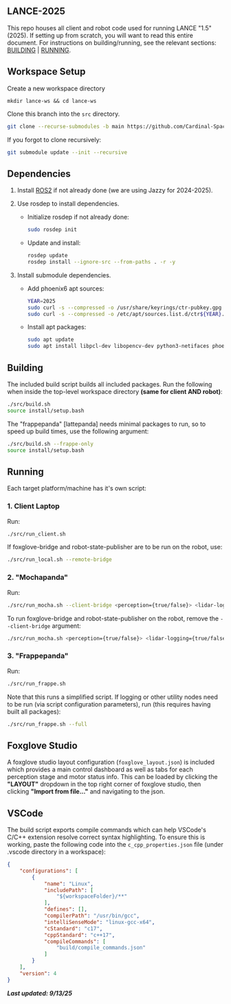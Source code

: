 ## LANCE-2025
This repo houses all client and robot code used for running LANCE "1.5" (2025). If setting up from scratch, you will want to read this entire document. For instructions on building/running, see the relevant sections: [BUILDING](#building) | [RUNNING](#running).

## Workspace Setup
Create a new workspace directory
```
mkdir lance-ws && cd lance-ws
```
Clone this branch into the `src` directory.
```bash
git clone --recurse-submodules -b main https://github.com/Cardinal-Space-Mining/lance-2025 src
```
If you forgot to clone recursively:
```bash
git submodule update --init --recursive
```

## Dependencies
1. Install [ROS2](https://docs.ros.org/en/jazzy/Installation.html) if not already done (we are using Jazzy for 2024-2025).

2. Use rosdep to install dependencies.
    - Initialize rosdep if not already done:
        ```bash
        sudo rosdep init
        ```
    - Update and install:
        ```bash
        rosdep update
        rosdep install --ignore-src --from-paths . -r -y
        ```

3. Install submodule dependencies.
    - Add phoenix6 apt sources:
        ```bash
        YEAR=2025
        sudo curl -s --compressed -o /usr/share/keyrings/ctr-pubkey.gpg "https://deb.ctr-electronics.com/ctr-pubkey.gpg"
        sudo curl -s --compressed -o /etc/apt/sources.list.d/ctr${YEAR}.list "https://deb.ctr-electronics.com/ctr${YEAR}.list"
        ```
    - Install apt packages:
        ```bash
        sudo apt update
        sudo apt install libpcl-dev libopencv-dev python3-netifaces phoenix6
        ```

## Building
The included build script builds all included packages. Run the following when inside the top-level workspace directory **(same for client AND robot)**:
```bash
./src/build.sh
source install/setup.bash
```
The "frappepanda" [lattepanda] needs minimal packages to run, so to speed up build times, use the following argument:
```bash
./src/build.sh --frappe-only
source install/setup.bash
```

## Running
Each target platform/machine has it's own script:

### 1. Client Laptop
Run:
```bash
./src/run_client.sh
```
If foxglove-bridge and robot-state-publisher are to be run on the robot, use:
```bash
./src/run_local.sh --remote-bridge
```

### 2. "Mochapanda"
Run:
```bash
./src/run_mocha.sh --client-bridge <perception={true/false}> <lidar-logging={true/false}>
```
To run foxglove-bridge and robot-state-publisher on the robot, remove the `--client-bridge` argument:
```bash
./src/run_mocha.sh <perception={true/false}> <lidar-logging={true/false}>
```

### 3. "Frappepanda"
Run:
```bash
./src/run_frappe.sh
```
Note that this runs a simplified script. If logging or other utility nodes need to be run (via script configuration parameters), run (this requires having built all packages):
```bash
./src/run_frappe.sh --full
```

## Foxglove Studio
A foxglove studio layout configuration (`foxglove_layout.json`) is included which provides a main control dashboard as well as tabs for each perception stage and motor status info. This can be loaded by clicking the **"LAYOUT"** dropdown in the top right corner of foxglove studio, then clicking **"Import from file..."** and navigating to the json.

## VSCode
The build script exports compile commands which can help VSCode's C/C++ extension resolve correct syntax highlighting. To ensure this is working, paste the following code into the `c_cpp_properties.json` file (under .vscode directory in a workspace):
```json
{
    "configurations": [
        {
            "name": "Linux",
            "includePath": [
                "${workspaceFolder}/**"
            ],
            "defines": [],
            "compilerPath": "/usr/bin/gcc",
            "intelliSenseMode": "linux-gcc-x64",
            "cStandard": "c17",
            "cppStandard": "c++17",
            "compileCommands": [
                "build/compile_commands.json"
            ]
        }
    ],
    "version": 4
}
```
__*Last updated: 9/13/25*__
